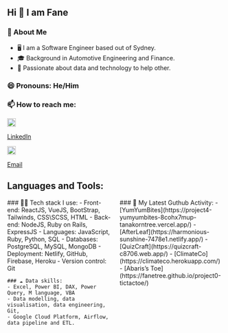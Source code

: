 ## Hi 👋 I am Fane
### :book: About Me
- 🖥 I am a Software Engineer based out of Sydney.
- 🎓 Background in Automotive Engineering and Finance.
- 💼 Passionate about data and technology to help other.

### 😄 Pronouns: He/Him

### 📫 How to reach me:

<a href="https://www.linkedin.com/in/fanetree/">
    <img src="https://i.stack.imgur.com/gVE0j.png" alt="Mail" width="20">
    <p>LinkedIn</p>
 </a>
<a href="mailto:fane.tree@gmail.com">
  <img src="https://edent.github.io/SuperTinyIcons/images/svg/email.svg" alt="Mail" width="20">
  <p>Email</p>
</a>

## Languages and Tools:
<div style="display: flex;">
  <div style="flex: 50%; padding-right: 10px;">
    ### 👨‍💻 Tech stack I use:
    - Front-end: ReactJS, VueJS, BootStrap, Tailwinds, CSS\SCSS, HTML
    - Back-end: NodeJS, Ruby on Rails, ExpressJS
    - Languages: JavaScript, Ruby, Python, SQL
    - Databases: PostgreSQL, MySQL, MongoDB
    - Deployment: Netlify, GitHub, Firebase, Heroku
    - Version control: Git

    ### ☁ Data skills:
    - Excel, Power BI, DAX, Power Query, M language, VBA
    - Data modelling, data visualisation, data engineering, Git, 
    - Google Cloud Platform, Airflow, data pipeline and ETL.
  </div>
  <div style="flex: 50%; padding-left: 10px;">
      ### 🔔 My Latest Guthub Activity:
      - [YumYumBites](https://project4-yumyumbites-8cohx7mup-tanakorntree.vercel.app/)
      - [AfterLeaf](https://harmonious-sunshine-7478e1.netlify.app/)
      - [QuizCraft](https://quizcraft-c8706.web.app/)
      - [ClimateCo](https://climateco.herokuapp.com/)
      - [Abaris’s Toe](https://fanetree.github.io/project0-tictactoe/)
  </div>
</div>


<!--
**FaneTree/FaneTree** is a ✨ _special_ ✨ repository because its `README.md` (this file) appears on your GitHub profile.

Here are some ideas to get you started:

- 🔭 I’m currently working on ...
- 🌱 I’m currently learning ...
- 👯 I’m looking to collaborate on ...
- 🤔 I’m looking for help with ...
- 💬 Ask me about ...
- 📫 How to reach me: ...
- 😄 Pronouns: ...
- ⚡ Fun fact: ...
-->
